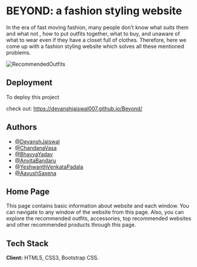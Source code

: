 
# BEYOND: a fashion styling website

In the era of fast moving fashion, many people don’t know what suits them and what not , how to put outfits together, what to buy, and unaware of what to wear even if they have a closet full of clothes. Therefore, here we come up with a fashion styling website which solves all these mentioned problems. 

![RecommendedOutfits](https://pumpsandpushups.com/wp-content/uploads/2020/09/targetfallfinds-scaled.jpg)

## Deployment

To deploy this project 


check out: 
https://devanshjaiswal007.github.io/Beyond/
## Authors

- [@DevanshJaiswal](https://github.com/DevanshJaiswal007)
- [@ChandanaVasa](https://github.com/chandana444)
- [@BhavyaYadav](https://github.com/bhavya152002)
- [@AnvitaBandaru](https://github.com/Anvitaxbandaru)
- [@YeshwanthVenkataPadala](https://github.com/yeshwanth1110)
- [@AayushSaxena](https://github.com/aayushsaxena-02)

## Home Page
This page contains basic information about website and each window. You can navigate to any window of the website from this page. Also, you can explore the recommended outfits, accessories, top recommended websites and other recommended products through this page.
 
## Tech Stack

**Client:** HTML5, CSS3, Bootstrap CSS.


